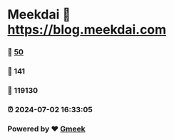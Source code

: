 # Meekdai :link: https://blog.meekdai.com 
### :page_facing_up: [50](https://blog.meekdai.com/tag.html) 
### :speech_balloon: 141 
### :hibiscus: 119130 
### :alarm_clock: 2024-07-02 16:33:05 
### Powered by :heart: [Gmeek](https://github.com/Meekdai/Gmeek)
